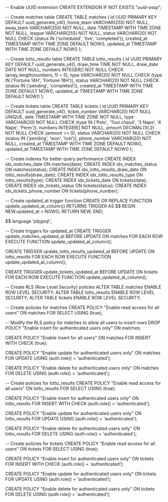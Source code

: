 -- Enable UUID extension
CREATE EXTENSION IF NOT EXISTS "uuid-ossp";

-- Create matches table
CREATE TABLE matches (
id UUID PRIMARY KEY DEFAULT uuid_generate_v4(),
home_team VARCHAR(255) NOT NULL,
away_team VARCHAR(255) NOT NULL,
date TIMESTAMP WITH TIME ZONE NOT NULL,
league VARCHAR(255) NOT NULL,
status VARCHAR(20) NOT NULL CHECK (status IN ('scheduled', 'live', 'completed')),
created_at TIMESTAMP WITH TIME ZONE DEFAULT NOW(),
updated_at TIMESTAMP WITH TIME ZONE DEFAULT NOW()
);

-- Create lotto_results table
CREATE TABLE lotto_results (
id UUID PRIMARY KEY DEFAULT uuid_generate_v4(),
draw_time TIME NOT NULL,
draw_date DATE NOT NULL,
numbers INTEGER[] NOT NULL CHECK (array_length(numbers, 1) = 5),
type VARCHAR(20) NOT NULL CHECK (type IN ('Fortune 14H', 'Fortune 18H')),
status VARCHAR(20) NOT NULL CHECK (status IN ('pending', 'completed')),
created_at TIMESTAMP WITH TIME ZONE DEFAULT NOW(),
updated_at TIMESTAMP WITH TIME ZONE DEFAULT NOW()
);

-- Create tickets table
CREATE TABLE tickets (
id UUID PRIMARY KEY DEFAULT uuid_generate_v4(),
ticket_number VARCHAR(20) NOT NULL UNIQUE,
date TIMESTAMP WITH TIME ZONE NOT NULL,
type VARCHAR(20) NOT NULL CHECK (type IN ('Poto', 'Tout chaud', '3 Nape', '4 Nape', 'Perm')),
numbers INTEGER[] NOT NULL,
amount DECIMAL(10,2) NOT NULL CHECK (amount >= 0),
status VARCHAR(20) NOT NULL CHECK (status IN ('pending', 'won', 'lost')),
phone_number VARCHAR(20) NOT NULL,
created_at TIMESTAMP WITH TIME ZONE DEFAULT NOW(),
updated_at TIMESTAMP WITH TIME ZONE DEFAULT NOW()
);

-- Create indexes for better query performance
CREATE INDEX idx_matches_date ON matches(date);
CREATE INDEX idx_matches_status ON matches(status);
CREATE INDEX idx_lotto_results_draw_date ON lotto_results(draw_date);
CREATE INDEX idx_lotto_results_type ON lotto_results(type);
CREATE INDEX idx_tickets_date ON tickets(date);
CREATE INDEX idx_tickets_status ON tickets(status);
CREATE INDEX idx_tickets_phone_number ON tickets(phone_number);

-- Create updated_at trigger function
CREATE OR REPLACE FUNCTION update_updated_at_column()
RETURNS TRIGGER AS $$
BEGIN
NEW.updated_at = NOW();
RETURN NEW;
END;

$$
language 'plpgsql';

-- Create triggers for updated_at
CREATE TRIGGER update_matches_updated_at
    BEFORE UPDATE ON matches
    FOR EACH ROW
    EXECUTE FUNCTION update_updated_at_column();

CREATE TRIGGER update_lotto_results_updated_at
    BEFORE UPDATE ON lotto_results
    FOR EACH ROW
    EXECUTE FUNCTION update_updated_at_column();

CREATE TRIGGER update_tickets_updated_at
    BEFORE UPDATE ON tickets
    FOR EACH ROW
    EXECUTE FUNCTION update_updated_at_column();

-- Create RLS (Row Level Security) policies
ALTER TABLE matches ENABLE ROW LEVEL SECURITY;
ALTER TABLE lotto_results ENABLE ROW LEVEL SECURITY;
ALTER TABLE tickets ENABLE ROW LEVEL SECURITY;

-- Create policies for matches
CREATE POLICY "Enable read access for all users" ON matches
    FOR SELECT USING (true);

-- Modify the RLS policy for matches to allow all users to insert rows
DROP POLICY "Enable insert for authenticated users only" ON matches;

CREATE POLICY "Enable insert for all users" ON matches
    FOR INSERT WITH CHECK (true);

CREATE POLICY "Enable update for authenticated users only" ON matches
    FOR UPDATE USING (auth.role() = 'authenticated');

CREATE POLICY "Enable delete for authenticated users only" ON matches
    FOR DELETE USING (auth.role() = 'authenticated');

-- Create policies for lotto_results
CREATE POLICY "Enable read access for all users" ON lotto_results
    FOR SELECT USING (true);

CREATE POLICY "Enable insert for authenticated users only" ON lotto_results
    FOR INSERT WITH CHECK (auth.role() = 'authenticated');

CREATE POLICY "Enable update for authenticated users only" ON lotto_results
    FOR UPDATE USING (auth.role() = 'authenticated');

CREATE POLICY "Enable delete for authenticated users only" ON lotto_results
    FOR DELETE USING (auth.role() = 'authenticated');

-- Create policies for tickets
CREATE POLICY "Enable read access for all users" ON tickets
    FOR SELECT USING (true);

CREATE POLICY "Enable insert for authenticated users only" ON tickets
    FOR INSERT WITH CHECK (auth.role() = 'authenticated');

CREATE POLICY "Enable update for authenticated users only" ON tickets
    FOR UPDATE USING (auth.role() = 'authenticated');

CREATE POLICY "Enable delete for authenticated users only" ON tickets
    FOR DELETE USING (auth.role() = 'authenticated');
